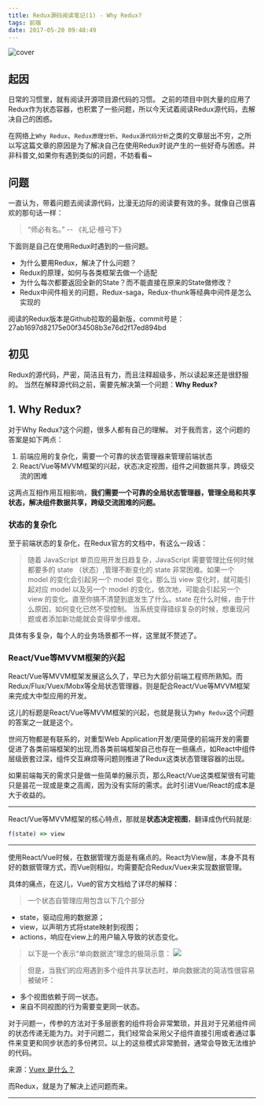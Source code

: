 ```yaml
---
title: Redux源码阅读笔记(1) - Why Redux?
tags: 前端
date: 2017-05-20 09:48:49
---
```


![cover](http://7xoxxe.com1.z0.glb.clouddn.com/2017-05-22-003630.jpg)

## 起因
日常的习惯里，就有阅读开源项目源代码的习惯。
之前的项目中则大量的应用了Redux作为状态容器，也积累了一些问题，所以今天试着阅读Redux源代码，去解决自己的困惑。

在网络上`Why Redux`、`Redux原理分析`、`Redux源代码分析`之类的文章层出不穷，之所以写这篇文章的原因是为了解决自己在使用Redux时说产生的一些好奇与困惑。并非科普文,如果你有遇到类似的问题，不妨看看~

## 问题

一直认为，带着问题去阅读源代码，比漫无边际的阅读要有效的多。就像自己很喜欢的那句话一样：

> “师必有名。” -- 《礼记·檀弓下》

下面则是自己在使用Redux时遇到的一些问题。

- 为什么要用Redux，解决了什么问题？
- Redux的原理，如何与各类框架去做一个适配
- 为什么每次都要返回全新的State？而不能直接在原来的State做修改？
- Redux中间件相关的问题，Redux-saga，Redux-thunk等经典中间件是怎么实现的

阅读的Redux版本是Github拉取的最新版，commit号是：27ab1697d82175e00f34508b3e76d2f17ed894bd

## 初见

Redux的源代码，严密，简洁且有力，而且注释超级多，所以读起来还是很舒服的。
当然在解释源代码之前，需要先解决第一个问题：**Why Redux?**

## 1. Why Redux?

对于Why Redux?这个问题，很多人都有自己的理解。
对于我而言，这个问题的答案是如下两点：

1. 前端应用的复杂化，需要一个可靠的状态管理器来管理前端状态
2. React/Vue等MVVM框架的兴起，状态决定视图，组件之间数据共享，跨级交流的困难

这两点互相作用互相影响，**我们需要一个可靠的全局状态管理器，管理全局和共享状态，解决组件数据共享，跨级交流困难的问题。**

### 状态的复杂化

至于前端状态的复杂化，在Redux官方的文档中，有这么一段话：

> 随着 JavaScript 单页应用开发日趋复杂，JavaScript 需要管理比任何时候都要多的 state （状态）,管理不断变化的 state 非常困难。如果一个 model 的变化会引起另一个 model 变化，那么当 view 变化时，就可能引起对应 model 以及另一个 model 的变化，依次地，可能会引起另一个 view 的变化。直至你搞不清楚到底发生了什么。state 在什么时候，由于什么原因，如何变化已然不受控制。 当系统变得错综复杂的时候，想重现问题或者添加新功能就会变得举步维艰。

具体有多复杂，每个人的业务场景都不一样，这里就不赘述了。

### React/Vue等MVVM框架的兴起

React/Vue等MVVM框架发展这么久了，早已为大部分前端工程师所熟知。而Redux/Flux/Vuex/Mobx等全局状态管理器，则是配合React/Vue等MVVM框架来完成大中型应用的开发。

这儿的标题是React/Vue等MVVM框架的兴起，也就是我认为`Why Redux`这个问题的答案之一就是这个。

世间万物都是有联系的，对重型Web Application开发/更简便的前端开发的需要促进了各类前端框架的出现,而各类前端框架自己也存在一些痛点，如React中组件层级嵌套过深，组件交互麻烦等问题则推进了Redux这类状态管理容器的出现。

如果前端每天的需求只是做一些简单的展示页，那么React/Vue这类框架很有可能只是昙花一现或是束之高阁，因为没有实际的需求。此时引进Vue/React的成本是大于收益的。

---
React/Vue等MVVM框架的核心特点，那就是**状态决定视图**，翻译成伪代码就是:

```javascript
f(state) => view
```

---
使用React/Vue时候，在数据管理方面是有痛点的。React为View层，本身不具有好的数据管理方式，而Vue则相似，均需要配合Redux/Vuex来实现数据管理。

具体的痛点，在这儿，Vue的官方文档给了详尽的解释：

> 一个状态自管理应用包含以下几个部分
- state，驱动应用的数据源；
- view，以声明方式将state映射到视图；
- actions，响应在view上的用户输入导致的状态变化。

> 以下是一个表示“单向数据流”理念的极简示意：
![](http://7xoxxe.com1.z0.glb.clouddn.com/2017-05-22-004526.jpg)

> 但是，当我们的应用遇到多个组件共享状态时，单向数据流的简洁性很容易被破坏：
- 多个视图依赖于同一状态。
- 来自不同视图的行为需要变更同一状态。
>
对于问题一，传参的方法对于多层嵌套的组件将会非常繁琐，并且对于兄弟组件间的状态传递无能为力。对于问题二，我们经常会采用父子组件直接引用或者通过事件来变更和同步状态的多份拷贝。以上的这些模式非常脆弱，通常会导致无法维护的代码。

来源：[Vuex 是什么？](https://vuex.vuejs.org/zh-cn/intro.html)

而Redux，就是为了解决上述问题而来。

---
